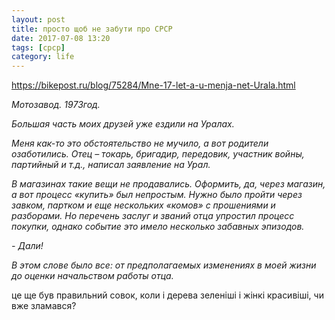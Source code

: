 ```yaml
---
layout: post
title: просто щоб не забути про СРСР
date: 2017-07-08 13:20 
tags: [срср]
category: life
---
```

https://bikepost.ru/blog/75284/Mne-17-let-a-u-menja-net-Urala.html

_Мотозавод. 1973год._

_Большая часть моих друзей уже ездили на Уралах._

_Меня как-то это обстоятельство не мучило, а вот родители озаботились._ 
_Отец – токарь, бригадир, передовик, участник войны, партийный и т.д., написал заявление на Урал._

_В магазинах такие вещи не продавались._
_Оформить, да, через магазин, а вот процесс «купить» был непростым._
_Нужно было пройти через завком, партком и еще нескольких «комов» с прошениями и разборами._
_Но перечень заслуг и званий отца упростил процесс покупки, однако событие это имело несколько забавных эпизодов._

_- Дали!_

_В этом слове было все: от предполагаемых изменениях в моей жизни до оценки начальством работы отца._


це ще був правильний совок, коли і дерева зеленіші і жінкі красивіші, чи вже зламався?
